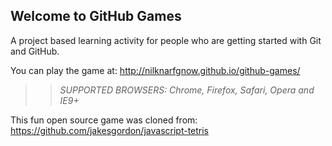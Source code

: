 ## Welcome to GitHub Games

A project based learning activity for people who are getting started with Git and GitHub.

You can play the game at: http://nilknarfgnow.github.io/github-games/

>> _*SUPPORTED BROWSERS*: Chrome, Firefox, Safari, Opera and IE9+_

This fun open source game was cloned from: https://github.com/jakesgordon/javascript-tetris

